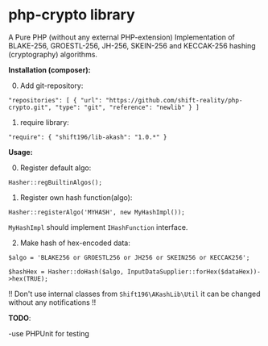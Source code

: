 
# php-crypto library

A Pure PHP (without any external PHP-extension) Implementation of BLAKE-256, GROESTL-256, JH-256, SKEIN-256 and KECCAK-256 hashing (cryptography) algorithms.

**Installation (composer):**

0. Add git-repository:

`"repositories": [ { "url": "https://github.com/shift-reality/php-crypto.git", "type": "git", "reference": "newlib" } ]`

1. require library:

`"require": { "shift196/lib-akash": "1.0.*" }`

**Usage:**

0. Register default algo:

`Hasher::regBuiltinAlgos();`

1. Register own hash function(algo):

`Hasher::registerAlgo('MYHASH', new MyHashImpl());`

`MyHashImpl` should implement `IHashFunction` interface.

2. Make hash of hex-encoded data:

`$algo = 'BLAKE256 or GROESTL256 or JH256 or SKEIN256 or KECCAK256';`

`$hashHex = Hasher::doHash($algo, InputDataSupplier::forHex($dataHex))->hex(TRUE);`

!! Don't use internal classes from `Shift196\AKashLib\Util` it can be changed without any notifications !!

**TODO**:

-use PHPUnit for testing
